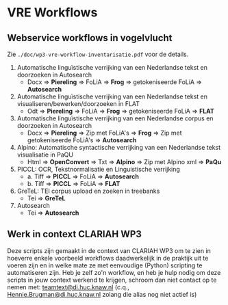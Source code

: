 # VRE Workflows

## Webservice workflows in vogelvlucht
Zie `./doc/wp3-vre-workflow-inventarisatie.pdf` voor de details.
1. Automatische linguïstische verrijking van een Nederlandse tekst en doorzoeken in Autosearch
   - Docx => **Piereling** => FoLiA => **Frog** => getokeniseerde FoLiA => **Autosearch**
2. Automatische linguïstische verrijking van een Nederlandse tekst en visualiseren/bewerken/doorzoeken in FLAT
   - Odt => **Piereling** => FoLiA => **Frog** => getokeniseerde FoLiA => **FLAT**
3. Automatische linguïstische verrijking van een Nederlandse corpus en doorzoeken in Autosearch
   - Docx => **Piereling** => Zip met FoLiA's => **Frog** => Zip met getokeniseerde FoLiA's => **Autosearch**
4. Alpino: Automatische syntactische verrijking van een Nederlandse tekst visualisatie in PaQU
   - Html => **OpenConvert** => Txt => **Alpino** => Zip met Alpino xml => **PaQu**
5. PICCL: OCR, Tekstnormalisatie en Linguistische verrijking
   - a. Tiff => **PICCL** => FoLiA => **Autosearch**
   - b. Tiff => **PICCL** => FoLiA => **FLAT**
6. GreTeL: TEI corpus upload en zoeken in treebanks
   - Tei => **GreTeL**
7. Autosearch
   - Tei => **Autosearch**

## Werk in context CLARIAH WP3
Deze scripts zijn gemaakt in de context van CLARIAH WP3 om te zien in hoeverre enkele
voorbeeld workflows daadwerkelijk in de praktijk uit te voeren zijn en in welke mate
ze met eenvoudige (Python) scripting te automatiseren zijn.
Heb je zelf zo'n workflow, en heb je hulp nodig om deze scripts in jouw context werkend
te krijgen, schroom dan niet contact op te nemen met: teamtext@di.huc.knaw.nl (c.q.,
Hennie.Brugman@di.huc.knaw.nl zolang die alias nog niet actief is)

